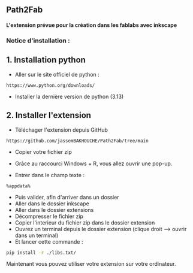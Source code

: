 ## Path2Fab
#### L'extension prévue pour la création dans les fablabs avec inkscape

### Notice d'installation : 

## 1. Installation python

- Aller sur le site officiel de python : 
```
https://www.python.org/downloads/
```
- Installer la dernière version de python (3.13)

## 2. Installer l'extension 

- Téléchager l'extension depuis GitHub 

```
https://github.com/jassemBAKHOUCHE/Path2Fab/tree/main
```
- Copier votre fichier zip

- Grâce au raccourci Windows + R, vous allez ouvrir une pop-up.
- Entrer dans le champ texte : 
```
%appdata%
```

- Puis valider, afin d'arriver dans un dossier 
- Aller dans le dossier inkscape
- Aller dans le dossier extensions
- Décompresser le fichier zip
- Copier l'interieur du fichier zip dans le dossier extension
- Ouvrez un terminal depuis le dossier extension (clique droit --> ouvrir dans un terminal)
- Et lancer cette commande : 

```bash
pip install -r ./libs.txt/
```

Maintenant vous pouvez utiliser votre extension sur votre ordinateur. 